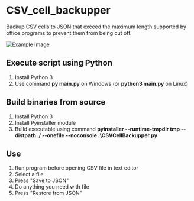 # CSV_cell_backupper
Backup CSV cells to JSON that exceed the maximum length supported by office programs to prevent them from being cut off.

![Example Image](screenshot.png)

## Execute script using Python

1. Install Python 3
2. Use command **py main.py** on Windows (or **python3 main.py** on Linux)

## Build binaries from source

1. Install Python 3
2. Install Pyinstaller module
3. Build executable using command **pyinstaller --runtime-tmpdir tmp --distpath ./ --onefile --noconsole .\CSVCellBackupper.py**

## Use

1. Run program before opening CSV file in text editor
2. Select a file
3. Press "Save to JSON"
4. Do anything you need with file
5. Press "Restore from JSON"
